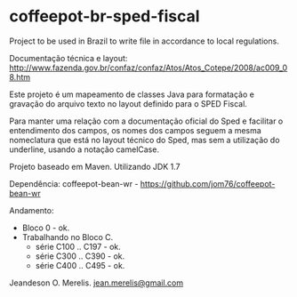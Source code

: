 coffeepot-br-sped-fiscal
========================

Project to be used in Brazil to write file in accordance to local regulations.

Documentação técnica e layout:
  http://www.fazenda.gov.br/confaz/confaz/Atos/Atos_Cotepe/2008/ac009_08.htm

Este projeto é um mapeamento de classes Java para formatação e gravação do arquivo texto no layout definido para o SPED Fiscal.

Para manter uma relação com a documentação oficial do Sped e facilitar o entendimento dos campos, os nomes dos campos seguem a mesma nomeclatura que está no layout técnico do Sped, mas sem a utilização do underline, usando a notação camelCase.

Projeto baseado em Maven. Utilizando JDK 1.7

Dependência: coffeepot-bean-wr - 
	https://github.com/jom76/coffeepot-bean-wr

Andamento:
- Bloco 0 - ok.
- Trabalhando no Bloco C.
	- série C100 .. C197 - ok.
	- série C300 .. C390 - ok.
	- série C400 .. C495 - ok.


Jeandeson O. Merelis. <jean.merelis@gmail.com>
